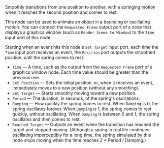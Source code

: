 Smoothly transitions from one position to another, with a springing motion when it reaches the second position and comes to rest. 

This node can be used to animate an object in a bouncing or oscillating motion. You can connect the `Requested Frame` output port of a node that displays a graphics window (such as `Render Scene to Window`) to the `Time` input port of this node.

Starting when an event hits this node's `Set Target` input port, each time the `Time` input port receives an event, the `Position` port outputs the smoothed position, until the spring comes to rest.

   - `Time` — A time, such as the output from the `Requested Frame` port of a graphics window node. Each time value should be greater than the previous one.
   - `Set Position` — Sets the initial position, or, when it receives an event, immediately moves to a new position (without any smoothing).
   - `Set Target` — Starts smoothly moving toward a new position.
   - `Period` — The duration, in seconds, of the spring's oscillations.
   - `Damping` — How quickly the spring comes to rest.  When `Damping` is 0, the spring oscillates forever.  When `Damping` is 1, the spring comes to rest quickly, without oscillating.  When `Damping` is between 0 and 1, the spring oscillates and then comes to rest.
   - `Reached Target` — Outputs an event when the transition has reached the target and stopped moving.  (Although a spring in real life continues oscillating imperceptibly for a long time, the spring simulated by this node stops moving when the time reaches 2 * Period / Damping.)
